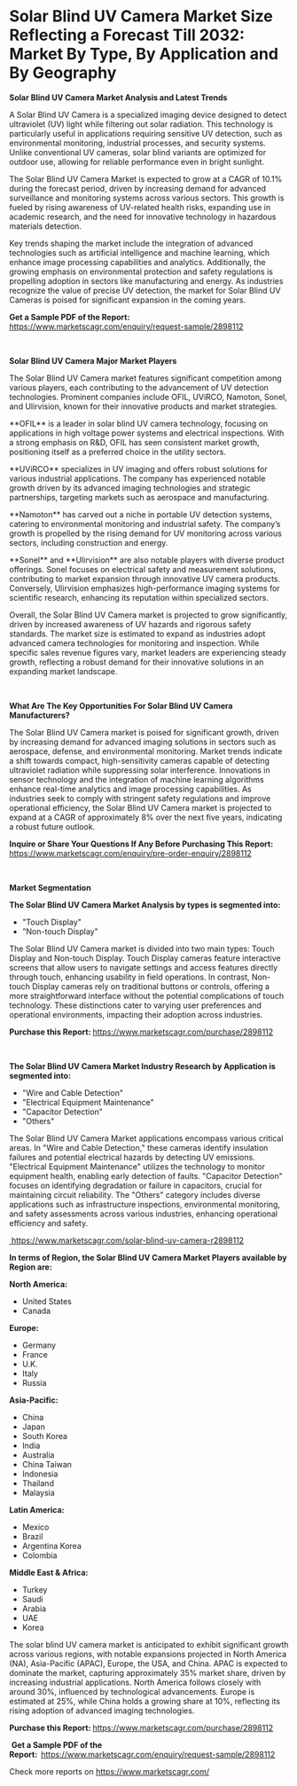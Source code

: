 <p><h1>Solar Blind UV Camera Market Size Reflecting a Forecast Till 2032: Market By Type, By Application and By Geography</h1></p><p><strong>Solar Blind UV Camera Market Analysis and Latest Trends</strong></p>
<p><p>A Solar Blind UV Camera is a specialized imaging device designed to detect ultraviolet (UV) light while filtering out solar radiation. This technology is particularly useful in applications requiring sensitive UV detection, such as environmental monitoring, industrial processes, and security systems. Unlike conventional UV cameras, solar blind variants are optimized for outdoor use, allowing for reliable performance even in bright sunlight.</p><p>The Solar Blind UV Camera Market is expected to grow at a CAGR of 10.1% during the forecast period, driven by increasing demand for advanced surveillance and monitoring systems across various sectors. This growth is fueled by rising awareness of UV-related health risks, expanding use in academic research, and the need for innovative technology in hazardous materials detection. </p><p>Key trends shaping the market include the integration of advanced technologies such as artificial intelligence and machine learning, which enhance image processing capabilities and analytics. Additionally, the growing emphasis on environmental protection and safety regulations is propelling adoption in sectors like manufacturing and energy. As industries recognize the value of precise UV detection, the market for Solar Blind UV Cameras is poised for significant expansion in the coming years.</p></p>
<p><strong>Get a Sample PDF of the Report:&nbsp;</strong> <a href="https://www.marketscagr.com/enquiry/request-sample/2898112?utm_campaign=3580&utm_medium=2&utm_source=Github&utm_content=ia&utm_term=15032025&utm_id=solar-blind-uv-camera">https://www.marketscagr.com/enquiry/request-sample/2898112</a></p>
<p>&nbsp;</p>
<p><strong>Solar Blind UV Camera Major Market Players</strong></p>
<p><p>The Solar Blind UV Camera market features significant competition among various players, each contributing to the advancement of UV detection technologies. Prominent companies include OFIL, UViRCO, Namoton, Sonel, and Ulirvision, known for their innovative products and market strategies.</p><p>**OFIL** is a leader in solar blind UV camera technology, focusing on applications in high voltage power systems and electrical inspections. With a strong emphasis on R&D, OFIL has seen consistent market growth, positioning itself as a preferred choice in the utility sectors. </p><p>**UViRCO** specializes in UV imaging and offers robust solutions for various industrial applications. The company has experienced notable growth driven by its advanced imaging technologies and strategic partnerships, targeting markets such as aerospace and manufacturing.</p><p>**Namoton** has carved out a niche in portable UV detection systems, catering to environmental monitoring and industrial safety. The company’s growth is propelled by the rising demand for UV monitoring across various sectors, including construction and energy.</p><p>**Sonel** and **Ulirvision** are also notable players with diverse product offerings. Sonel focuses on electrical safety and measurement solutions, contributing to market expansion through innovative UV camera products. Conversely, Ulirvision emphasizes high-performance imaging systems for scientific research, enhancing its reputation within specialized sectors.</p><p>Overall, the Solar Blind UV Camera market is projected to grow significantly, driven by increased awareness of UV hazards and rigorous safety standards. The market size is estimated to expand as industries adopt advanced camera technologies for monitoring and inspection. While specific sales revenue figures vary, market leaders are experiencing steady growth, reflecting a robust demand for their innovative solutions in an expanding market landscape.</p></p>
<p>&nbsp;</p>
<p><strong>What Are The Key Opportunities For Solar Blind UV Camera Manufacturers?</strong></p>
<p><p>The Solar Blind UV Camera market is poised for significant growth, driven by increasing demand for advanced imaging solutions in sectors such as aerospace, defense, and environmental monitoring. Market trends indicate a shift towards compact, high-sensitivity cameras capable of detecting ultraviolet radiation while suppressing solar interference. Innovations in sensor technology and the integration of machine learning algorithms enhance real-time analytics and image processing capabilities. As industries seek to comply with stringent safety regulations and improve operational efficiency, the Solar Blind UV Camera market is projected to expand at a CAGR of approximately 8% over the next five years, indicating a robust future outlook.</p></p>
<p><strong>Inquire or Share Your Questions If Any Before Purchasing This Report:</strong> <a href="https://www.marketscagr.com/enquiry/pre-order-enquiry/2898112?utm_campaign=3580&utm_medium=2&utm_source=Github&utm_content=ia&utm_term=15032025&utm_id=solar-blind-uv-camera">https://www.marketscagr.com/enquiry/pre-order-enquiry/2898112</a></p>
<p>&nbsp;</p>
<p><strong>Market Segmentation</strong></p>
<p><strong>The Solar Blind UV Camera Market Analysis by types is segmented into:</strong></p>
<p><ul><li>"Touch Display"</li><li>"Non-touch Display"</li></ul></p>
<p><p>The Solar Blind UV Camera market is divided into two main types: Touch Display and Non-touch Display. Touch Display cameras feature interactive screens that allow users to navigate settings and access features directly through touch, enhancing usability in field operations. In contrast, Non-touch Display cameras rely on traditional buttons or controls, offering a more straightforward interface without the potential complications of touch technology. These distinctions cater to varying user preferences and operational environments, impacting their adoption across industries.</p></p>
<p><strong>Purchase this Report:&nbsp;</strong><a href="https://www.marketscagr.com/purchase/2898112?utm_campaign=3580&utm_medium=2&utm_source=Github&utm_content=ia&utm_term=15032025&utm_id=solar-blind-uv-camera">https://www.marketscagr.com/purchase/2898112</a></p>
<p>&nbsp;</p>
<p><strong>The Solar Blind UV Camera Market Industry Research by Application is segmented into:</strong></p>
<p><ul><li>"Wire and Cable Detection"</li><li>"Electrical Equipment Maintenance"</li><li>"Capacitor Detection"</li><li>"Others"</li></ul></p>
<p><p>The Solar Blind UV Camera Market applications encompass various critical areas. In "Wire and Cable Detection," these cameras identify insulation failures and potential electrical hazards by detecting UV emissions. "Electrical Equipment Maintenance" utilizes the technology to monitor equipment health, enabling early detection of faults. "Capacitor Detection" focuses on identifying degradation or failure in capacitors, crucial for maintaining circuit reliability. The "Others" category includes diverse applications such as infrastructure inspections, environmental monitoring, and safety assessments across various industries, enhancing operational efficiency and safety.</p></p>
<p><a href="https://www.marketscagr.com/solar-blind-uv-camera-r2898112?utm_campaign=3580&utm_medium=2&utm_source=Github&utm_content=ia&utm_term=15032025&utm_id=solar-blind-uv-camera">&nbsp;https://www.marketscagr.com/solar-blind-uv-camera-r2898112</a></p>
<p><strong>In terms of Region, the Solar Blind UV Camera Market Players available by Region are:</strong></p>
<p>
    <p> <strong> North America: </strong>
        <ul>
            <li>United States</li>
            <li>Canada</li>
        </ul>
        </p> 
    <p> <strong> Europe: </strong>
        <ul>
            <li>Germany</li>
            <li>France</li>
            <li>U.K.</li>
            <li>Italy</li>
            <li>Russia</li>
        </ul>
        </p> 
    <p> <strong> Asia-Pacific: </strong>
        <ul>
            <li>China</li>
            <li>Japan</li>
            <li>South Korea</li>
            <li>India</li>
            <li>Australia</li>
            <li>China Taiwan</li>
            <li>Indonesia</li>
            <li>Thailand</li>
            <li>Malaysia</li>
        </ul>
        </p> 
    <p> <strong> Latin America: </strong>
        <ul>
            <li>Mexico</li>
            <li>Brazil</li>
            <li>Argentina Korea</li>
            <li>Colombia</li>
        </ul>
        </p> 
    <p> <strong> Middle East & Africa: </strong>
        <ul>
            <li>Turkey</li>
            <li>Saudi</li>
            <li>Arabia</li>
            <li>UAE</li>
            <li>Korea</li>
        </ul>
    </p>
    </p>
<p><p>The solar blind UV camera market is anticipated to exhibit significant growth across various regions, with notable expansions projected in North America (NA), Asia-Pacific (APAC), Europe, the USA, and China. APAC is expected to dominate the market, capturing approximately 35% market share, driven by increasing industrial applications. North America follows closely with around 30%, influenced by technological advancements. Europe is estimated at 25%, while China holds a growing share at 10%, reflecting its rising adoption of advanced imaging technologies.</p></p>
<p><strong>Purchase this Report: </strong><a href="https://www.marketscagr.com/purchase/2898112?utm_campaign=3580&utm_medium=2&utm_source=Github&utm_content=ia&utm_term=15032025&utm_id=solar-blind-uv-camera">https://www.marketscagr.com/purchase/2898112</a></p>
<p>&nbsp;<strong>Get a Sample PDF of the Report:&nbsp;&nbsp;</strong><a href="https://www.marketscagr.com/enquiry/request-sample/2898112?utm_campaign=3580&utm_medium=2&utm_source=Github&utm_content=ia&utm_term=15032025&utm_id=solar-blind-uv-camera">https://www.marketscagr.com/enquiry/request-sample/2898112</a></p>
<p><strong></strong></p>
<p>Check more reports on <a href="https://www.marketscagr.com/?utm_campaign=3580&utm_medium=2&utm_source=Github&utm_content=ia&utm_term=15032025&utm_id=solar-blind-uv-camera">https://www.marketscagr.com/</a></p>